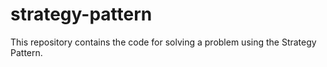 # strategy-pattern
This repository contains the code for solving a problem using the Strategy Pattern.
